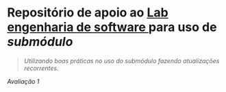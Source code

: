 # Repositório de apoio ao <a href="https://github.com/Jonathan-Assis/lab-engenharia-software">Lab engenharia de software </a> para uso de <i>submódulo<i/>
> Utilizando boas práticas no uso do submódulo fazendo atualizações recorrentes.

Avaliação 1
